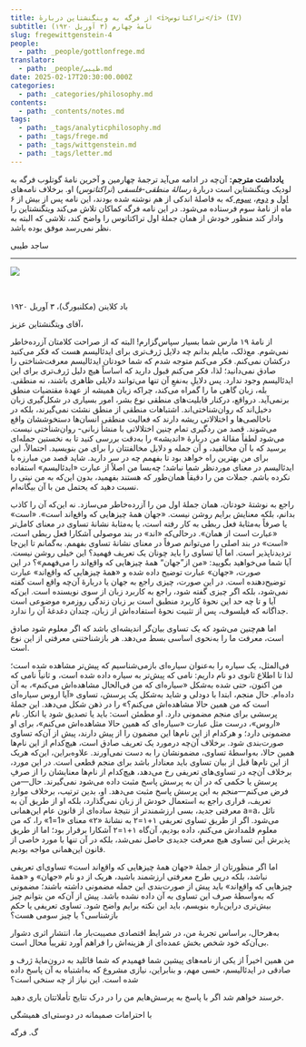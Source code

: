 ```yaml
---
title: از فرگه به وینگنشتاین دربارهٔ <i>تراکتاتوس</i> (IV)
subtitle: نامهٔ چهارم (۳ آوریل ۱۹۲۰)
slug: fregewittgenstein-4
people:
  - path: _people/gottlonfrege.md
translator:
  - path: _people/طیبی.md
date: 2025-02-17T20:30:00.000Z
categories:
  - path: _categories/philosophy.md
contents:
  - path: _contents/notes.md
tags:
  - path: _tags/analyticphilosophy.md
  - path: _tags/frege.md
  - path: _tags/wittgenstein.md
  - path: _tags/letter.md
---
```



**یادداشت مترجم:** آن‌چه در ادامه می‌آید ترجمهٔ چهارمین و آخرین نامهٔ گوتلوب فرگه به لودیک ویتگنشتاین است دربارهٔ _رسالهٔ منطقی-فلسفی_ (_تراکتاتوس_) او. برخلاف نامه‌های [اول](https://jomhourifalsafe.com/magazine/fregewittgenstein-1/) و [دوم](https://jomhourifalsafe.com/magazine/fregewittgenstein-2/)، [سوم ](https://jomhourifalsafe.com/magazine/fregewittgenstein-3/) که به فاصلهٔ اندکی از هم نوشته شده بودند، این نامه پس از بیش از ۶ ماه از نامهٔ سوم فرستاده می‌شود. در این نامه فرگه کماکان تلاش می‌کند ویتگنشتاین را وادار کند منظور خودش از همان جملهٔ اول تراکتاتوس را واضح کند، تلاشی که البته به نظر نمی‌رسد موفق بوده باشد.

ساجد طیبی

---

![](https://assets.tina.io/b6b0cb5c-4b1b-43f4-9bea-8d6867c09320/Philosophers/Frege-Wittg-4.jpg)

<br>
<p align="left">باد کلاینن (مکلنبورگ)، ۳ آوریل ۱۹۲۰</p>


آقای ویتگنشتاین عزیز،

از نامۀ ۱۹ مارس شما بسیار سپاس‌گزارم! البته که از صراحت کلامتان آزرده‌خاطر
نمی‌شوم. مع‌ذلک، مایلم بدانم چه دلایل ژرف‌تری برای ایدئالیسم هست که فکر می‌کنید
درکشان نمی‌کنم. فکر می‌کنم متوجه شدم که شما خودتان ایدئالیسم معرفت‌شناختی را
صادق نمی‌دانید؛ لذا، فکر می‌کنم قبول دارید که اساساً هیچ دلیل ژرف‌تری برای این
ایدئالیسم وجود ندارد. پس دلایلِ به‌نفعِ آن تنها می‌توانند دلایلی ظاهری باشند،
نه منطقی. بله، زبان گاهی ما را گمراه می‌کند، چراکه زبان همیشه از عهدۀ مقتضیات
منطق برنمی‌آید. درواقع، درکنار قابلیت‌های منطقی نوع بشر، امور بسیاری در شکل‌گیری
زبان دخیل‌اند که روان‌شناختی‌اند. اشتباهات منطقی از منطق نشئت نمی‌گیرند، بلکه
در ناخالصی‌ها و اختلالاتی ریشه دارند که فعالیت منطقی انسان‌ها دستخوششان واقع می‌شوند.
قصد من ردگیری تمام چنین اختلالاتی با منشأ زبانی- روان‌شناختی نیست. می‌شود لطفاً
مقالۀ من دربارۀ «اندیشه» را به‌دقت بررسی کنید تا به نخستین جمله‌ای برسید که با
آن مخالفید، و آن جمله و دلایل مخالفتتان را برای من بنویسید. احتمالاً، این برای
من بهترین راه خواهد بود تا بفهمم چه در سر دارید. شاید قصد من مبارزه با
ایدئالیسم در معنای موردنظر شما نباشد؛ چه‌بسا من اصلاً از عبارت «ایدئالیسم»
استفاده نکرده باشم. جملات من را دقیقاً همان‌طور که هستند بفهمید، بدون این‌که به
من نیتی را نسبت دهید که یحتمل من با آن بیگانه‌ام.

راجع به نوشتۀ خودتان، همان جملۀ اول من را آزرده‌خاطر می‌سازد. نه این‌که آن
را کاذب بدانم، بلکه معنایش برایم روشن نیست. «جهان همۀ چیزهایی که واقع‌اند است».
«است» یا صرفاً به‌مثابۀ فعل ربطی به ‌کار رفته است، یا به‌مثابۀ نشانۀ تساوی در
معنای کامل‌تر «عبارت است از همان». درحالی‌که «اند» در بند موصولی آشکارا فعل ربطی
است، «است» در بند اصلی را می‌توانم صرفاً در معنای نشانۀ تساوی بفهمم. به‌گمانم تا
این‌جا تردیدناپذیر است. اما آیا تساوی را باید چونان یک تعریف فهمید؟ این خیلی
روشن نیست. آیا شما می‌خواهید بگویید: «من از”جهان“ همۀ چیزهایی که واقع‌اند را می‌فهمم»؟ در این صورت، «جهان» عبارت توضیح‌ داده
شده و «همۀ چیزهایی که واقع‌اند» عبارت توضیح‌دهنده است. در این صورت، چیزی راجع
به جهان یا دربارۀ آن‌چه واقع است گفته نمی‌شود، بلکه اگر چیزی گفته شود، راجع به کاربرد
زبان از سوی نویسنده است. این‌که آیا و تا چه ‌حد این نحوۀ کاربرد منطبق است بر
زبان زندگی روزمره موضوعی است جداگانه که فیلسوف، پس از تثبیت نحوۀ استفاده‌اش از زبان، چندان
دغدغۀ آن را ندارد.

اما هم‌چنین می‌شود که یک تساوی بیان‌گر اندیشه‌ای باشد که اگر معلوم شود صادق
است، معرفت ما را به‌نحوی اساسی بسط می‌دهد. هر بازشناختنی معرفتی از این نوع است.

فی‌المثل، یک سیاره را به‌عنوان سیاره‌ای بازمی‌شناسیم که پیش‌تر مشاهده شده
است؛ لذا تا اطلاع ثانوی دو نام داریم: نامی که پیش‌تر به سیاره داده شده است، و ثانیاً
نامی که من اکنون، حتی شده به‌شکل «سیاره‌ای که من فی‌الحال مشاهده‌اش می‌کنم»، به
آن داده‌ام. حال منجم، ابتدا با دودلی و شاید به‌شکل یک پرسش، تساوی «آیا اروس
سیاره‌ای است که من همین حالا مشاهده‌اش می‌کنم؟» را در ذهن شکل می‌دهد. این جملۀ
پرسشی برای منجم مضمونی دارد. او مطمئن است: باید یا تصدیق شود یا انکار. نام «اروس»،
درست مثل عبارت «سیاره‌ای که همین حالا مشاهده‌اش می‌کنم»، برای او مضمونی دارد؛ و
هرکدام از این نام‌ها این مضمون را از پیش دارند، پیش از آن‌که تساوی صورت‌بندی شود.
برخلاف آن‌چه درمورد یک تعریف صادق است، هیچ‌کدام از این نام‌ها همین حالا، به‌واسطۀ
تساوی، مضمونشان را به دست نمی‌آورند. علاوه‌براین، این‌که هریک از این نام‌ها قبل
از بیان تساوی باید معنادار باشد برای منجم قطعی است. در این مورد، برخلاف آن‌چه
در تساوی‌های تعریفی رخ می‌دهد، هیچ‌کدام از نام‌ها معنایشان را از صرفِ پرسش یا
حکمی که در آن به پرسش پاسخ مثبت داده می‌شود نمی‌گیرند. حال—من فرض می‌کنم—منجم به این پرسش پاسخ مثبت می‌دهد. او، بدین ترتیب،
برخلاف مواردِ تعریف، قراری راجع به استعمال خودش از زبان نمی‌گذارد، بلکه او  از طریق آن به معرفتی جدید، بسی ارزشمندتر از نتیجۀ
ساده‌ای از قانون عام این‌همانی a=a، نائل می‌شود. اگر از طریق تساوی تعریفی ۱+۱=۲ به نشانۀ «۲» معنای
«1=1» را، که من معلوم قلمدادش می‌کنم، داده بودیم، آن‌گاه ۱+۱=۲ آشکارا برقرار بود؛
اما از طریق پذیرش این تساوی هیچ معرفت جدیدی حاصل نمی‌شد، بلکه در آن تنها با مورد
خاصی از قانون این‌همانی مواجه بودیم.

اما اگر منظورتان از جملۀ «جهان همۀ چیزهایی که واقع‌اند است» تساوی‌ای تعریفی
نباشد، بلکه درپی طرح معرفتی ارزشمند باشید، هریک از دو نام «جهان» و «همۀ چیزهایی
که واقع‌اند» باید پیش از صورت‌بندی این جمله مضمونی داشته باشند؛ مضمونی که به‌واسطۀ
صرف این تساوی به آن داده نشده باشد. پیش از آن‌که من بتوانم چیز بیش‌تری دراین‌باره
بنویسم، باید این نکته برایم واضح شود. تساوی تعریفی یا حکم بازشناسی؟ یا چیز سومی
هست؟

به‌هرحال، براساس تجربۀ من، در شرایط اقتصادی مصیبت‌بار ما، انتشار اثری دشوار
بی‌آن‌که خود شخص بخش عمده‌ای از هزینه‌اش را فراهم آورد تقریباً محال است.

من همین اخیراً از یکی از نامه‌های پیشین شما فهمیدم که شما  قائلید به درون‌مایۀ ژرف و صادقی در ایدئالیسم،
حسی مهم، و بنابراین، نیازی مشروع که به‌اشتباه به آن پاسخ‌ داده شده است. این
نیاز از چه سنخی است؟

خرسند خواهم شد اگر با پاسخ به پرسش‌هایم من را در درک نتایج تأملاتتان یاری
دهید.

با احترامات صمیمانه در دوستی‌ای همیشگی

گ. فرگه
